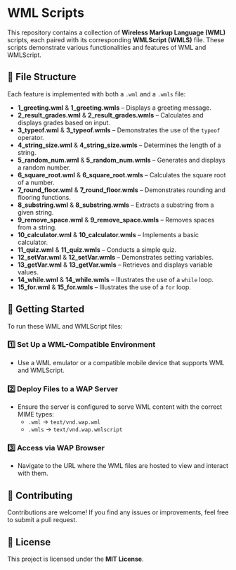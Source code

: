 # WML Scripts 

This repository contains a collection of **Wireless Markup Language (WML)** scripts, each paired with its corresponding **WMLScript (WMLS)** file. These scripts demonstrate various functionalities and features of WML and WMLScript.  

## 📂 File Structure  

Each feature is implemented with both a `.wml` and a `.wmls` file:  

- **1_greeting.wml** & **1_greeting.wmls** – Displays a greeting message.  
- **2_result_grades.wml** & **2_result_grades.wmls** – Calculates and displays grades based on input.  
- **3_typeof.wml** & **3_typeof.wmls** – Demonstrates the use of the `typeof` operator.  
- **4_string_size.wml** & **4_string_size.wmls** – Determines the length of a string.  
- **5_random_num.wml** & **5_random_num.wmls** – Generates and displays a random number.  
- **6_square_root.wml** & **6_square_root.wmls** – Calculates the square root of a number.  
- **7_round_floor.wml** & **7_round_floor.wmls** – Demonstrates rounding and flooring functions.  
- **8_substring.wml** & **8_substring.wmls** – Extracts a substring from a given string.  
- **9_remove_space.wml** & **9_remove_space.wmls** – Removes spaces from a string.  
- **10_calculator.wml** & **10_calculator.wmls** – Implements a basic calculator.  
- **11_quiz.wml** & **11_quiz.wmls** – Conducts a simple quiz.  
- **12_setVar.wml** & **12_setVar.wmls** – Demonstrates setting variables.  
- **13_getVar.wml** & **13_getVar.wmls** – Retrieves and displays variable values.  
- **14_while.wml** & **14_while.wmls** – Illustrates the use of a `while` loop.  
- **15_for.wml** & **15_for.wmls** – Illustrates the use of a `for` loop.  

## 🚀 Getting Started  

To run these WML and WMLScript files:  

### 1️⃣ Set Up a WML-Compatible Environment  
- Use a WML emulator or a compatible mobile device that supports WML and WMLScript.  

### 2️⃣ Deploy Files to a WAP Server  
- Ensure the server is configured to serve WML content with the correct MIME types:  
  - `.wml` → `text/vnd.wap.wml`  
  - `.wmls` → `text/vnd.wap.wmlscript`  

### 3️⃣ Access via WAP Browser  
- Navigate to the URL where the WML files are hosted to view and interact with them.  

## 🤝 Contributing  

Contributions are welcome! If you find any issues or improvements, feel free to submit a pull request.  

## 📜 License  

This project is licensed under the **MIT License**.  

